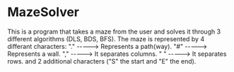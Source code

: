 # MazeSolver
This is a program that takes a maze from the user and solves it through 3 different algorithms (DLS, BDS, BFS).
The maze is represented by 4 differant characters:
"." -----> Represents a path(way).
"#" -----> Represents a wall.
"," -----> It separates columns.
" " -----> It separates rows.
and 2 additional characters ("S" the start and "E" the end).
